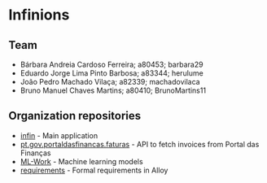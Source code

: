 # Infinions

## Team
* Bárbara Andreia Cardoso Ferreira; a80453; barbara29
* Eduardo Jorge Lima Pinto Barbosa; a83344; herulume
* João Pedro Machado Vilaça; a82339; machadovilaca 
* Bruno Manuel Chaves Martins; a80410; BrunoMartins11

## Organization repositories
* [infin](https://github.com/Infinions/infin) - Main application
* [pt.gov.portaldasfinancas.faturas](https://github.com/Infinions/pt.gov.portaldasfinancas.faturas) - API to fetch invoices from Portal das Finanças
* [ML-Work](https://github.com/Infinions/ML-Work) - Machine learning models
* [requirements](https://github.com/Infinions/requirements) - Formal requirements in Alloy
